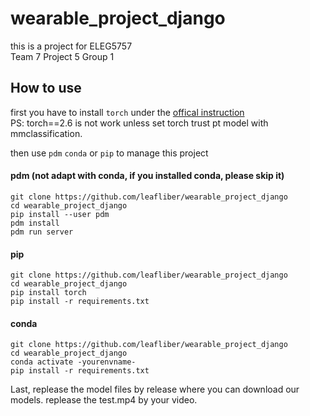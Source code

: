 # wearable_project_django

this is a project for ELEG5757  
Team 7 Project 5 Group 1

## How to use
first you have to install `torch` under the [offical instruction](https://pytorch.org/get-started/locally/)  
PS: torch==2.6 is not work unless set torch  trust pt model with mmclassification.
  
then use `pdm` `conda` or `pip` to manage this project

#### pdm (not adapt with conda, if you installed conda, please skip it)
```shell
git clone https://github.com/leafliber/wearable_project_django
cd wearable_project_django
pip install --user pdm
pdm install
pdm run server
```

#### pip
```shell
git clone https://github.com/leafliber/wearable_project_django
cd wearable_project_django
pip install torch
pip install -r requirements.txt
```

#### conda
```shell
git clone https://github.com/leafliber/wearable_project_django
cd wearable_project_django
conda activate -yourenvname-
pip install -r requirements.txt
```

Last, replease the model files by release where you can download our models.
replease the test.mp4 by your video. 
